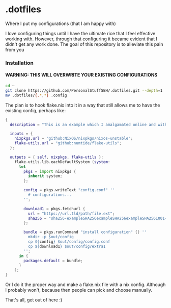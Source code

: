 # .dotfiles
Where I put my configurations (that I am happy with)

I love configuring things until I have the ultimate rice that I feel effective working with.
However, through that configuring it became evident that I didn't get any work done.
The goal of this repository is to alleviate this pain from you

### Installation
#### WARNING: THIS WILL OVERWRITE YOUR EXISTING CONFIGURATIONS
```bash
cd ~
git clone https://github.com/PersonalStuffSEH/.dotfiles.git --depth=1
mv .dotfiles/{.*,*} .config
```

The plan is to hook flake.nix into it in a way that still allows me to have the existing config, perhaps like:
```nix
{
  description = "This is an example which I amalgamated online and with ChatGPT";

  inputs = {
    nixpkgs.url = "github:NixOS/nixpkgs/nixos-unstable";
    flake-utils.url = "github:numtide/flake-utils";
  };

  outputs = { self, nixpkgs, flake-utils }:
    flake-utils.lib.eachDefaultSystem (system:
      let
        pkgs = import nixpkgs {
          inherit system;
        };

        config = pkgs.writeText "config.conf" ''
          # configurations...
        '';

        download1 = pkgs.fetchurl {
          url = "https://url.tld/path/file.ext";
          sha256 = "sha256-exampleSHA256exampleSHA256exampleSHA2561001=";
        };

        bundle = pkgs.runCommand "install configuration" {} ''
          mkdir -p $out/config
          cp ${config} $out/config/config.conf
          cp ${download1} $out/config/extra1
        '';
      in {
        packages.default = bundle;
      }
    );
}

```

Or I do it the proper way and make a flake.nix file with a nix config.
Although I probably won't, because then people can pick and choose manually.

That's all, get out of here :)
